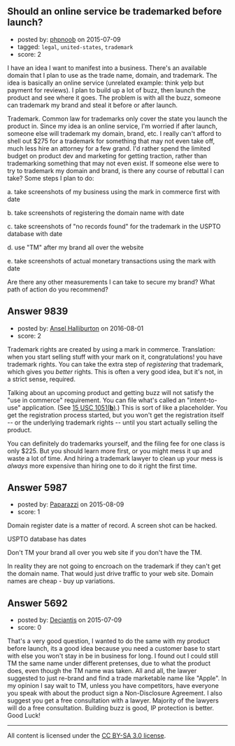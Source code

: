 ## Should an online service be trademarked before launch?

- posted by: [phpnoob](https://stackexchange.com/users/6386035/phpnoob) on 2015-07-09
- tagged: `legal`, `united-states`, `trademark`
- score: 2

I have an idea I want to manifest into a business. There's an available domain that I plan to use as the trade name, domain, and trademark. The idea is basically an online service (unrelated example: think yelp but payment for reviews). I plan to build up a lot of buzz, then launch the product and see where it goes. The problem is with all the buzz, someone can trademark my brand and steal it before or after launch.

Trademark. Common law for trademarks only cover the state you launch the product in. Since my idea is an online service, I'm worried if after launch, someone else will trademark my domain, brand, etc. I really can't afford to shell out $275 for a trademark for something that may not even take off, much less hire an attorney for a few grand. I'd rather spend the limited budget on product dev and marketing for getting traction, rather than trademarking something that may not even exist. If someone else were to try to trademark my domain and brand, is there any course of rebuttal I can take? Some steps I plan to do:

a. take screenshots of my business using the mark in commerce first with date

b. take screenshots of registering the domain name with date

c. take screenshots of "no records found" for the trademark in the USPTO database with date

d. use "TM" after my brand all over the website

e. take screenshots of actual monetary transactions using the mark with date

Are there any other measurements I can take to secure my brand? What path of action do you recommend?


## Answer 9839

- posted by: [Ansel Halliburton](https://stackexchange.com/users/3313301/ansel-halliburton) on 2016-08-01
- score: 2

Trademark rights are created by using a mark in commerce. Translation: when you start selling stuff with your mark on it, congratulations! you have trademark rights. You can take the extra step of *registering* that trademark, which gives you *better* rights. This is often a very good idea, but it's not, in a strict sense, required.

Talking about an upcoming product and getting buzz will not satisfy the "use in commerce" requirement. You can file what's called an "intent-to-use" application. (See [15 USC 1051(**b**)](https://www.law.cornell.edu/uscode/text/15/1051).) This is sort of like a placeholder. You get the registration process started, but you won't get the registration itself -- or the underlying trademark rights -- until you start actually selling the product.

You can definitely do trademarks yourself, and the filing fee for one class is only $225. But you should learn more first, or you might mess it up and waste a lot of time. And hiring a trademark lawyer to clean up your mess is *always* more expensive than hiring one to do it right the first time.


## Answer 5987

- posted by: [Paparazzi](https://stackexchange.com/users/300272/paparazzi) on 2015-08-09
- score: 1

Domain register date is a matter of record.  A screen shot can be hacked. 

USPTO database has dates  

Don't TM your brand all over you web site if you don't have the TM.  

In reality they are not going to encroach on the trademark if they can't get the domain name.  That would just drive traffic to your web site.  Domain names are cheap - buy up variations.




## Answer 5692

- posted by: [Deciantis](https://stackexchange.com/users/5128057/deciantis) on 2015-07-09
- score: 0

That's a very good question, I wanted to do the same with my product before launch, its a good idea because you need a customer base to start with else you won't stay in be in business for long. I found out I could still TM the same name under different pretenses, due to what the product does, even though the TM name was taken. All and all, the lawyer suggested to just re-brand and find a trade marketable name like "Apple". In my opinion I say wait to TM, unless you have competitors, have everyone you speak with about the product sign a Non-Disclosure Agreement. I also suggest you get a free consultation with a lawyer. Majority of the lawyers will do a free consultation. Building buzz is good, IP protection is better. Good Luck!



---

All content is licensed under the [CC BY-SA 3.0 license](https://creativecommons.org/licenses/by-sa/3.0/).
